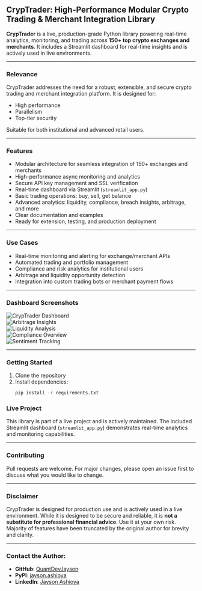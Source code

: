 ## CrypTrader: High-Performance Modular Crypto Trading & Merchant Integration Library

**CrypTrader** is a live, production-grade Python library powering real-time analytics, monitoring, and trading across **150+ top crypto exchanges and merchants**. It includes a Streamlit dashboard for real-time insights and is actively used in live environments.

---

###  Relevance

CrypTrader addresses the need for a robust, extensible, and secure crypto trading and merchant integration platform. It is designed for:

- High performance  
- Parallelism  
- Top-tier security  

Suitable for both institutional and advanced retail users.

---

### Features

- Modular architecture for seamless integration of 150+ exchanges and merchants  
- High-performance async monitoring and analytics  
- Secure API key management and SSL verification  
- Real-time dashboard via Streamlit (`streamlit_app.py`)  
- Basic trading operations: buy, sell, get balance  
- Advanced analytics: liquidity, compliance, breach insights, arbitrage, and more  
- Clear documentation and examples  
- Ready for extension, testing, and production deployment  

---

### Use Cases

- Real-time monitoring and alerting for exchange/merchant APIs  
- Automated trading and portfolio management  
- Compliance and risk analytics for institutional users  
- Arbitrage and liquidity opportunity detection  
- Integration into custom trading bots or merchant payment flows  

---

### Dashboard Screenshots

![CrypTrader Dashboard](screenshots/cryptrader-dashboard.png)  
![Arbitrage Insights](screenshots/cryptrader-arbitrage.png)  
![Liquidity Analysis](screenshots/cryptrader-liquidity.png)  
![Compliance Overview](screenshots/cryptrader-compliance.png)  
![Sentiment Tracking](screenshots/cryptrader-sentiments.png)

---

### Getting Started

1. Clone the repository  
2. Install dependencies:  
   ```bash
   pip install -r requirements.txt

### Live Project

This library is part of a live project and is actively maintained. The included Streamlit dashboard (`streamlit_app.py`) demonstrates real-time analytics and monitoring capabilities.

---

### Contributing

Pull requests are welcome. For major changes, please open an issue first to discuss what you would like to change.

---

### Disclaimer

CrypTrader is designed for production use and is actively used in a live environment. While it is designed to be secure and reliable, it is **not a substitute for professional financial advice**. Use it at your own risk. Majority of features have been truncated by the original author for brevity and clarity.

---

### Contact the Author:

- **GitHub**: [QuantDevJayson](https://github.com/QuantDevJayson)  
- **PyPI**: [jayson.ashioya](https://pypi.org/user/jayson.ashioya)  
- **LinkedIn**: [Jayson Ashioya](https://www.linkedin.com/in/jayson-ashioya-c-082814176/)

   

